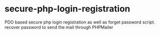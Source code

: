 # secure-php-login-registration
PDO based secure php login registration as well as forget password script. recover password to send the mail through PHPMailer
